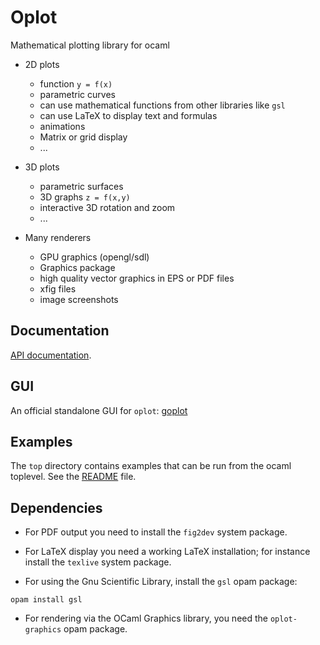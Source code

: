 # Oplot

Mathematical plotting library for ocaml

+ 2D plots
  + function `y = f(x)`
  + parametric curves
  + can use mathematical functions from other libraries like `gsl`
  + can use LaTeX to display text and formulas
  + animations
  + Matrix or grid display
  + ...

+ 3D plots
  + parametric surfaces
  + 3D graphs `z = f(x,y)`
  + interactive 3D rotation and zoom
  + ...

+ Many renderers
  + GPU graphics (opengl/sdl)
  + Graphics package
  + high quality vector graphics in EPS or PDF files
  + xfig files
  + image screenshots

## Documentation

[API documentation](https://sanette.github.io/oplot/oplot/Oplot/index.html).

## GUI

An official standalone GUI for `oplot`:
[goplot](https://sanette.github.io/goplot/)

## Examples

The `top` directory contains examples that can be run from the ocaml
toplevel. See the [README](top/README.md) file.

## Dependencies

* For PDF output you need to install the `fig2dev` system package.

* For LaTeX display you need a working LaTeX installation; for
instance install the `texlive` system package.

* For using the Gnu Scientific Library, install the `gsl` opam package:
```
opam install gsl
```

* For rendering via the OCaml Graphics library, you need the
`oplot-graphics` opam package.
